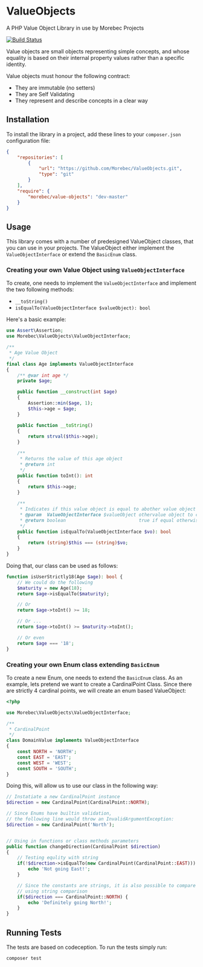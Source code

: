 # ValueObjects
A PHP Value Object Library in use by Morebec Projects

[![Build Status](https://travis-ci.com/Morebec/ValueObjects.svg?branch=master)](https://travis-ci.com/Morebec/ValueObjects)

Value objects are small objects representing simple concepts, and whose equality is
based on their internal property values rather than a specific identity.

Value objects must honour the following contract:

- They are immutable (no setters)
- They are Self Validating
- They represent and describe concepts in a clear way

## Installation
To install the library in a project, add these lines to your `composer.json` configuration file:

```json
{
    "repositories": [
        {
            "url": "https://github.com/Morebec/ValueObjects.git",
            "type": "git"
        }
    ],
    "require": {
        "morebec/value-objects": "dev-master"
    }
}
```
 
## Usage
This library comes with a number of predesigned ValueObject classes, 
that you can use in your projects.
The ValueObject either implement the `ValueObjectInterface` or extend the 
`BasicEnum` class.


### Creating your own Value Object using `ValueObjectInterface`
To create, one needs to implement the `ValueObjectInterface` and
implement the two following methods: 
- `__toString()`
- `isEqualTo(ValueObjectInterface $valueObject): bool`

Here's a basic example: 

```php
use Assert\Assertion;
use Morebec\ValueObjects\ValueObjectInterface;

/**
 * Age Value Object
 */
final class Age implements ValueObjectInterface
{
    /** @var int age */
    private $age;

    public function __construct(int $age)
    {
        Assertion::min($age, 1);
        $this->age = $age;
    }

    public function __toString()
    {
        return strval($this->age);
    }

    /**
     * Returns the value of this age object
     * @return int
     */
    public function toInt(): int
    {
        return $this->age;
    }

    /**
     * Indicates if this value object is equal to abother value object
     * @param  ValueObjectInterface $valueObject othervalue object to compare to
     * @return boolean                           true if equal otherwise false
     */
    public function isEqualTo(ValueObjectInterface $vo): bool
    {
        return (string)$this === (string)$vo;
    }
}
```

Doing that, our class can be used as follows:

```php
function isUserStrictly18(Age $age): bool {
    // We could do the following
    $maturity = new Age(18);
    return $age->isEqualTo($maturity);    

    // Or
    return $age->toInt() >= 18;

    // Or ...
    return $age->toInt() >= $maturity->toInt();

    // Or even
    return $age === '18';
}

```

### Creating your own Enum class extending `BasicEnum`
To create a new Enum, one needs to extend the `BasicEnum` class.
As an example, lets pretend we want to create a CardinalPoint Class.
Since there are strictly 4 cardinal points, we will create an enum based 
ValueObject:

```php
<?php

use Morebec\ValueObjects\ValueObjectInterface;

/**
 * CardinalPoint
 */
class DomainValue implements ValueObjectInterface
{
    const NORTH = 'NORTH';    
    const EAST = 'EAST';    
    const WEST = 'WEST';  
    const SOUTH = 'SOUTH';
}
```

Doing this, will allow us to use our class in the following way:

```php
// Instatiate a new CardinalPoint instance
$direction = new CardinalPoint(CardinalPoint::NORTH);

// Since Enums have builtin validation,
// the following line would throw an InvalidArgumentException:
$direction = new CardinalPoint('North');


// Using in functions or class methods parameters 
public function changeDirection(CardinalPoint $direction)
{
    // Testing equlity with string
    if(!$direction->isEqualTo(new CardinalPoint(CardinalPoint::EAST))) {
        echo 'Not going East!';
    }

    // Since the constants are strings, it is also possible to compare
    // using string comparison
    if($direction === CardinalPoint::NORTH) {
        echo 'Definitely going North!';
    }    
}

```

## Running Tests
The tests are based on codeception.
To run the tests simply run:

```bash
composer test
```